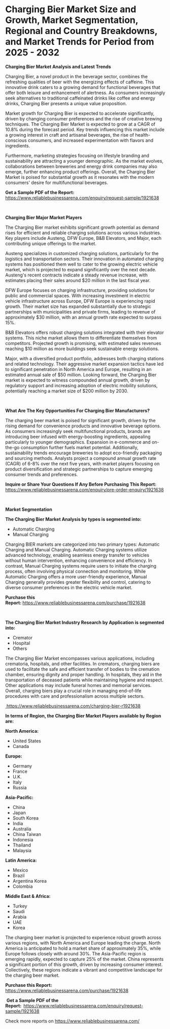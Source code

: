 <p><h1>Charging Bier Market Size and Growth, Market Segmentation, Regional and Country Breakdowns, and Market Trends for Period from 2025 -  2032</h1></p><p><strong>Charging Bier Market Analysis and Latest Trends</strong></p>
<p><p>Charging Bier, a novel product in the beverage sector, combines the refreshing qualities of beer with the energizing effects of caffeine. This innovative drink caters to a growing demand for functional beverages that offer both leisure and enhancement of alertness. As consumers increasingly seek alternatives to traditional caffeinated drinks like coffee and energy drinks, Charging Bier presents a unique value proposition.</p><p>Market growth for Charging Bier is expected to accelerate significantly, driven by changing consumer preferences and the rise of creative brewing techniques. The Charging Bier Market is expected to grow at a CAGR of 10.8% during the forecast period. Key trends influencing this market include a growing interest in craft and artisanal beverages, the rise of health-conscious consumers, and increased experimentation with flavors and ingredients.</p><p>Furthermore, marketing strategies focusing on lifestyle branding and sustainability are attracting a younger demographic. As the market evolves, collaborations between breweries and energy drink companies may also emerge, further enhancing product offerings. Overall, the Charging Bier Market is poised for substantial growth as it resonates with the modern consumers' desire for multifunctional beverages.</p></p>
<p><strong>Get a Sample PDF of the Report:&nbsp;</strong> <a href="https://www.reliablebusinessarena.com/enquiry/request-sample/1921638?utm_campaign=2882&utm_medium=2&utm_source=Github&utm_content=ia&utm_term=01032025&utm_id=charging-bier">https://www.reliablebusinessarena.com/enquiry/request-sample/1921638</a></p>
<p>&nbsp;</p>
<p><strong>Charging Bier Major Market Players</strong></p>
<p><p>The Charging Bier market exhibits significant growth potential as demand rises for efficient and reliable charging solutions across various industries. Key players include Austeng, DFW Europe, B&B Elevators, and Major, each contributing unique offerings to the market.</p><p>Austeng specializes in customized charging solutions, particularly for the logistics and transportation sectors. Their innovation in automated charging systems has positioned them well to cater to the growing electric vehicle market, which is projected to expand significantly over the next decade. Austeng's recent contracts indicate a steady revenue increase, with estimates placing their sales around $20 million in the last fiscal year.</p><p>DFW Europe focuses on charging infrastructure, providing solutions for public and commercial spaces. With increasing investment in electric vehicle infrastructure across Europe, DFW Europe is experiencing rapid growth. Their market size has expanded substantially due to strategic partnerships with municipalities and private firms, leading to revenue of approximately $30 million, with an annual growth rate expected to surpass 15%.</p><p>B&B Elevators offers robust charging solutions integrated with their elevator systems. This niche market allows them to differentiate themselves from competitors. Projected growth is promising, with estimated sales revenues reaching $10 million as more buildings seek sustainable energy solutions.</p><p>Major, with a diversified product portfolio, addresses both charging stations and related technology. Their aggressive market expansion tactics have led to significant penetration in North America and Europe, resulting in an estimated annual sale of $50 million. Looking forward, the Charging Bier market is expected to witness compounded annual growth, driven by regulatory support and increasing adoption of electric mobility solutions, potentially reaching a market size of $200 million by 2030.</p></p>
<p>&nbsp;</p>
<p><strong>What Are The Key Opportunities For Charging Bier Manufacturers?</strong></p>
<p><p>The charging beer market is poised for significant growth, driven by the rising demand for convenience products and innovative beverage options. As consumers increasingly seek multifunctional products, brands are introducing beer infused with energy-boosting ingredients, appealing particularly to younger demographics. Expansion in e-commerce and on-the-go consumption further fuels market potential. Additionally, sustainability trends encourage breweries to adopt eco-friendly packaging and sourcing methods. Analysts project a compound annual growth rate (CAGR) of 6-8% over the next five years, with market players focusing on product diversification and strategic partnerships to capture emerging consumer trends and preferences.</p></p>
<p><strong>Inquire or Share Your Questions If Any Before Purchasing This Report:</strong> <a href="https://www.reliablebusinessarena.com/enquiry/pre-order-enquiry/1921638?utm_campaign=2882&utm_medium=2&utm_source=Github&utm_content=ia&utm_term=01032025&utm_id=charging-bier">https://www.reliablebusinessarena.com/enquiry/pre-order-enquiry/1921638</a></p>
<p>&nbsp;</p>
<p><strong>Market Segmentation</strong></p>
<p><strong>The Charging Bier Market Analysis by types is segmented into:</strong></p>
<p><ul><li>Automatic Charging</li><li>Manual Charging</li></ul></p>
<p><p>Charging BIER markets are categorized into two primary types: Automatic Charging and Manual Charging. Automatic Charging systems utilize advanced technology, enabling seamless energy transfer to vehicles without human intervention, enhancing convenience and efficiency. In contrast, Manual Charging systems require users to initiate the charging process, often involving physical connection and monitoring. While Automatic Charging offers a more user-friendly experience, Manual Charging generally provides greater flexibility and control, catering to diverse consumer preferences in the electric vehicle market.</p></p>
<p><strong>Purchase this Report:&nbsp;</strong><a href="https://www.reliablebusinessarena.com/purchase/1921638?utm_campaign=2882&utm_medium=2&utm_source=Github&utm_content=ia&utm_term=01032025&utm_id=charging-bier">https://www.reliablebusinessarena.com/purchase/1921638</a></p>
<p>&nbsp;</p>
<p><strong>The Charging Bier Market Industry Research by Application is segmented into:</strong></p>
<p><ul><li>Cremator</li><li>Hospital</li><li>Others</li></ul></p>
<p><p>The Charging Bier Market encompasses various applications, including crematoria, hospitals, and other facilities. In cremators, charging biers are used to facilitate the safe and efficient transfer of bodies to the cremation chamber, ensuring dignity and proper handling. In hospitals, they aid in the transportation of deceased patients while maintaining hygiene and respect. Other applications may include funeral homes and memorial services. Overall, charging biers play a crucial role in managing end-of-life procedures with care and professionalism across multiple sectors.</p></p>
<p><a href="https://www.reliablebusinessarena.com/charging-bier-r1921638?utm_campaign=2882&utm_medium=2&utm_source=Github&utm_content=ia&utm_term=01032025&utm_id=charging-bier">&nbsp;https://www.reliablebusinessarena.com/charging-bier-r1921638</a></p>
<p><strong>In terms of Region, the Charging Bier Market Players available by Region are:</strong></p>
<p>
    <p> <strong> North America: </strong>
        <ul>
            <li>United States</li>
            <li>Canada</li>
        </ul>
        </p> 
    <p> <strong> Europe: </strong>
        <ul>
            <li>Germany</li>
            <li>France</li>
            <li>U.K.</li>
            <li>Italy</li>
            <li>Russia</li>
        </ul>
        </p> 
    <p> <strong> Asia-Pacific: </strong>
        <ul>
            <li>China</li>
            <li>Japan</li>
            <li>South Korea</li>
            <li>India</li>
            <li>Australia</li>
            <li>China Taiwan</li>
            <li>Indonesia</li>
            <li>Thailand</li>
            <li>Malaysia</li>
        </ul>
        </p> 
    <p> <strong> Latin America: </strong>
        <ul>
            <li>Mexico</li>
            <li>Brazil</li>
            <li>Argentina Korea</li>
            <li>Colombia</li>
        </ul>
        </p> 
    <p> <strong> Middle East & Africa: </strong>
        <ul>
            <li>Turkey</li>
            <li>Saudi</li>
            <li>Arabia</li>
            <li>UAE</li>
            <li>Korea</li>
        </ul>
    </p>
    </p>
<p><p>The charging beer market is projected to experience robust growth across various regions, with North America and Europe leading the charge. North America is anticipated to hold a market share of approximately 35%, while Europe follows closely with around 30%. The Asia-Pacific region is emerging rapidly, expected to capture 25% of the market. China represents a significant portion of this growth, driven by increasing consumer interest. Collectively, these regions indicate a vibrant and competitive landscape for the charging beer market.</p></p>
<p><strong>Purchase this Report: </strong><a href="https://www.reliablebusinessarena.com/purchase/1921638?utm_campaign=2882&utm_medium=2&utm_source=Github&utm_content=ia&utm_term=01032025&utm_id=charging-bier">https://www.reliablebusinessarena.com/purchase/1921638</a></p>
<p>&nbsp;<strong>Get a Sample PDF of the Report:&nbsp;&nbsp;</strong><a href="https://www.reliablebusinessarena.com/enquiry/request-sample/1921638?utm_campaign=2882&utm_medium=2&utm_source=Github&utm_content=ia&utm_term=01032025&utm_id=charging-bier">https://www.reliablebusinessarena.com/enquiry/request-sample/1921638</a></p>
<p><strong></strong></p>
<p>Check more reports on <a href="https://www.reliablebusinessarena.com/?utm_campaign=2882&utm_medium=2&utm_source=Github&utm_content=ia&utm_term=01032025&utm_id=charging-bier">https://www.reliablebusinessarena.com/</a></p>